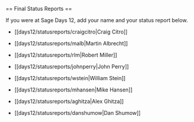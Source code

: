 == Final Status Reports ==

If you were at Sage Days 12, add your name and your status report below.

 * [[days12/statusreports/craigcitro|Craig Citro]]

 * [[days12/statusreports/malb|Martin Albrecht]]

 * [[days12/statusreports/rlm|Robert Miller]]

 * [[days12/statusreports/johnperry|John Perry]]

 * [[days12/statusreports/wstein|William Stein]]

 * [[days12/statusreports/mhansen|Mike Hansen]]

 * [[days12/statusreports/aghitza|Alex Ghitza]]

 * [[days12/statusreports/danshumow|Dan Shumow]]
